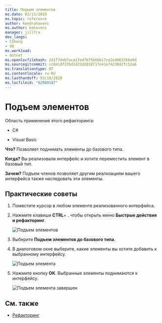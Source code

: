 ```yaml
---
title: Подъем элементов
ms.date: 02/13/2019
ms.topic: reference
author: kendrahavens
ms.author: kehavens
manager: jillfra
dev_langs:
- CSharp
- VB
ms.workload:
- dotnet
ms.openlocfilehash: 2d1f7deb7aca1fed7b75b66b17ce2e4d63768a0d
ms.sourcegitcommit: cc841df335d1d22d281871fe41e74238d2fc52a6
ms.translationtype: HT
ms.contentlocale: ru-RU
ms.lasthandoff: 03/18/2020
ms.locfileid: "62969187"
---
```

# <a name="pull-members-up"></a>Подъем элементов

Область применения этого рефакторинга:

- C#

- Visual Basic

**Что?** Позволяет поднимать элементы до базового типа.

**Когда?** Вы реализовали интерфейс и хотите переместить элемент в базовый тип.

**Зачем?** Подъем членов позволяет другим реализациям вашего интерфейса также наследовать эти элементы.

## <a name="how-to"></a>Практические советы

1. Поместите курсор в любом элементе реализованного интерфейса.
2. Нажмите клавиши **CTRL**+ **.** чтобы открыть меню **Быстрые действия и рефакторинг**.

   ![Подъем элементов](media/pull-members-up.png)

2. Выберите **Подъем элементов до базового типа**.

3. В диалоговом окне выберите, какие элементы вы хотите добавить к выбранному интерфейсу.

   ![Подъем элемента](media/pull-members-up-dialog.png)

4. Нажмите кнопку **ОК**. Выбранные элементы поднимаются к интерфейсу.

   ![Подъем элемента завершен](media/pull-members-up-completed.png)

## <a name="see-also"></a>См. также

- [Рефакторинг](../refactoring-in-visual-studio.md)
